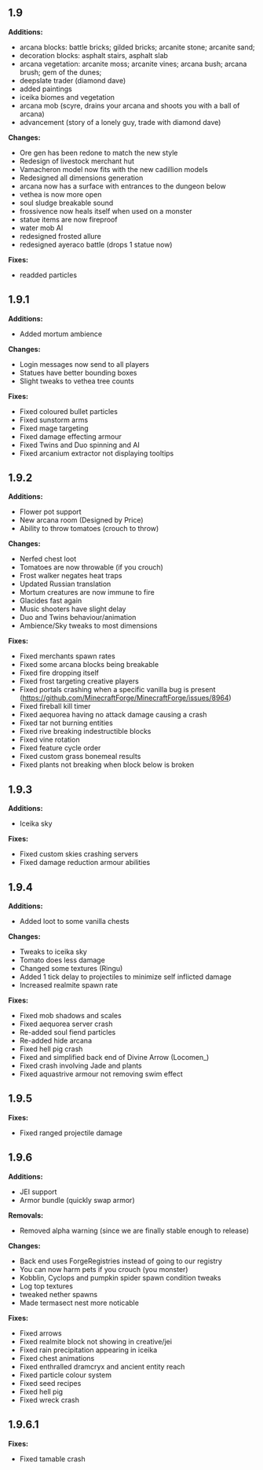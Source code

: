 ## 1.9
**Additions:**
- arcana blocks: battle bricks; gilded bricks; arcanite stone; arcanite sand;
- decoration blocks: asphalt stairs, asphalt slab
- arcana vegetation: arcanite moss; arcanite vines; arcana bush; arcana brush; gem of the dunes;
- deepslate trader (diamond dave)
- added paintings
- iceika biomes and vegetation
- arcana mob (scyre, drains your arcana and shoots you with a ball of arcana)
- advancement (story of a lonely guy, trade with diamond dave)

**Changes:**
- Ore gen has been redone to match the new style
- Redesign of livestock merchant hut
- Vamacheron model now fits with the new cadillion models
- Redesigned all dimensions generation
- arcana now has a surface with entrances to the dungeon below
- vethea is now more open
- soul sludge breakable sound
- frossivence now heals itself when used on a monster
- statue items are now fireproof
- water mob AI
- redesigned frosted allure
- redesigned ayeraco battle (drops 1 statue now)

**Fixes:**
- readded particles



## 1.9.1
**Additions:**
- Added mortum ambience

**Changes:**
- Login messages now send to all players
- Statues have better bounding boxes
- Slight tweaks to vethea tree counts

**Fixes:**
- Fixed coloured bullet particles
- Fixed sunstorm arms
- Fixed mage targeting
- Fixed damage effecting armour
- Fixed Twins and Duo spinning and AI
- Fixed arcanium extractor not displaying tooltips



## 1.9.2
**Additions:**
- Flower pot support
- New arcana room (Designed by Price)
- Ability to throw tomatoes (crouch to throw)

**Changes:**
- Nerfed chest loot
- Tomatoes are now throwable (if you crouch)
- Frost walker negates heat traps
- Updated Russian translation
- Mortum creatures are now immune to fire
- Glacides fast again
- Music shooters have slight delay
- Duo and Twins behaviour/animation
- Ambience/Sky tweaks to most dimensions

**Fixes:**
- Fixed merchants spawn rates
- Fixed some arcana blocks being breakable
- Fixed fire dropping itself
- Fixed frost targeting creative players
- Fixed portals crashing when a specific vanilla bug is present (https://github.com/MinecraftForge/MinecraftForge/issues/8964)
- Fixed fireball kill timer
- Fixed aequorea having no attack damage causing a crash
- Fixed tar not burning entities
- Fixed rive breaking indestructible blocks
- Fixed vine rotation
- Fixed feature cycle order
- Fixed custom grass bonemeal results
- Fixed plants not breaking when block below is broken



## 1.9.3
**Additions:**
- Iceika sky

**Fixes:**
- Fixed custom skies crashing servers
- Fixed damage reduction armour abilities



## 1.9.4
**Additions:**
- Added loot to some vanilla chests

**Changes:**
- Tweaks to iceika sky
- Tomato does less damage
- Changed some textures (Ringu)
- Added 1 tick delay to projectiles to minimize self inflicted damage
- Increased realmite spawn rate

**Fixes:**
- Fixed mob shadows and scales
- Fixed aequorea server crash
- Re-added soul fiend particles
- Re-added hide arcana
- Fixed hell pig crash
- Fixed and simplified back end of Divine Arrow (Locomen_)
- Fixed crash involving Jade and plants
- Fixed aquastrive armour not removing swim effect



## 1.9.5
**Fixes:**
- Fixed ranged projectile damage

## 1.9.6

**Additions:**
- JEI support
- Armor bundle (quickly swap armor)

**Removals:**
- Removed alpha warning (since we are finally stable enough to release)

**Changes:**
- Back end uses ForgeRegistries instead of going to our registry
- You can now harm pets if you crouch (you monster)
- Kobblin, Cyclops and pumpkin spider spawn condition tweaks
- Log top textures
- tweaked nether spawns
- Made termasect nest more noticable

**Fixes:**
- Fixed arrows
- Fixed realmite block not showing in creative/jei
- Fixed rain precipitation appearing in iceika
- Fixed chest animations
- Fixed enthralled dramcryx and ancient entity reach
- Fixed particle colour system
- Fixed seed recipes
- Fixed hell pig
- Fixed wreck crash

## 1.9.6.1

**Fixes:**
- Fixed tamable crash
